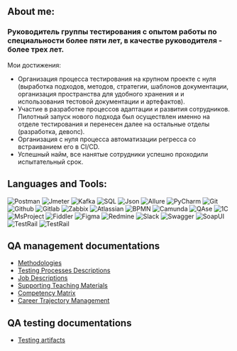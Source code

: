 ## About me: 
### Руководитель группы тестирования с опытом работы по специальности более пяти лет, в качестве руководителя - более трех лет.
Мои достижения:
- Организация процесса тестирования на крупном проекте с нуля (выработка подходов, методов, стратегии, шаблонов документации, организация пространства для удобного хранения и и использования тестовой документации и артефактов).
- Участие в разработке процессов адаптации и развития сотрудников. Пилотный запуск нового подхода был осуществлен именно на отделе тестирования и перенесен далее на остальные отделы (разработка, девопс).
- Организация с нуля процесса автоматизации регресса со встраиванием его в CI/CD.
- Успешный найм, все нанятые сотрудники успешно проходили испытательный срок.

## Languages and Tools:
![Postman](https://img.shields.io/badge/Postman-09799e?style=for-the-bage&logo=Postman)
![Jmeter](https://img.shields.io/badge/-Jmeter-09799e?style=for-the-bage&logo=Apache%20Jmeter&logoColor=C60004)
![Kafka](https://img.shields.io/badge/-KafkaTool-09799e?logo=Apache%20Kafka&logoColor=6a329f)
![SQL](https://img.shields.io/badge/-SQL-09799e?logo=mysql&logoColor=000000)
![Json](https://img.shields.io/badge/-JSON-09799e?logo=json&logoColor=000000)
![Allure](https://img.shields.io/badge/-AllureTestOps-09799e?style=for-the-bage&logo=Allure)
![PyCharm](https://img.shields.io/badge/-PyCharm-09799e?logo=PyCharm&logoColor=000000)
![Git](https://img.shields.io/badge/-Git-09799e?logo=Git)
![Github](https://img.shields.io/badge/-Github-09799e?logo=Github&logoColor=000000)
![Gitlab](https://img.shields.io/badge/-Gitlab-09799e?logo=Gitlab)
![Zabbix](https://img.shields.io/badge/-Zabbix-09799e?logo=Zabbix)
![Atlassian](https://img.shields.io/badge/-Atlassian-09799e?logo=Atlassian&logoColor=06459c)
![BPMN](https://img.shields.io/badge/-BPMN-09799e?logo=BPMN)
![Camunda](https://img.shields.io/badge/-Camunda-09799e?logo=camunda)
![QAse](https://img.shields.io/badge/-QAse-09799e?logo=QAse)
![1C](https://img.shields.io/badge/-1C-09799e?logo=1C)
![MsProject](https://img.shields.io/badge/-MSProject-09799e?logo=MSProject)
![Fiddler](https://img.shields.io/badge/-Fiddler-09799e?logo=fiddler&logoColor=06459c)
![Figma](https://img.shields.io/badge/-Figma-09799e?logo=figma)
![Redmine](https://img.shields.io/badge/-Redmine-09799e?logo=redmine&logoColor=C60004)
![Slack](https://img.shields.io/badge/-Slack-09799e?logo=slack&logoColor=fadf00)
![Swagger](https://img.shields.io/badge/-Swagger-09799e?logo=swagger)
![SoapUI](https://img.shields.io/badge/-SoapUI-09799e?logo=soapui)
![TestRail](https://img.shields.io/badge/-TestRail-09799e?logo=testrail)
![TestRail](https://img.shields.io/badge/-DevTools-09799e?logo=googlechrome)


## QA management documentations
- [Methodologies](https://github.com/turanskaya/methodologies)
- [Testing Processes Descriptions](https://github.com/turanskaya/testing_processes_descriptions)
- [Job Descriptions](https://github.com/turanskaya/job_descriptions)
- [Supporting Teaching Materials](https://github.com/turanskaya/supporting_teaching_materials)
- [Competency Matrix](https://github.com/turanskaya/competency_matrix)
- [Career Trajectory Management](https://github.com/turanskaya/career_trajectory_management)

## QA testing documentations
- [Testing artifacts](https://github.com/turanskaya/testing_artifacts)
